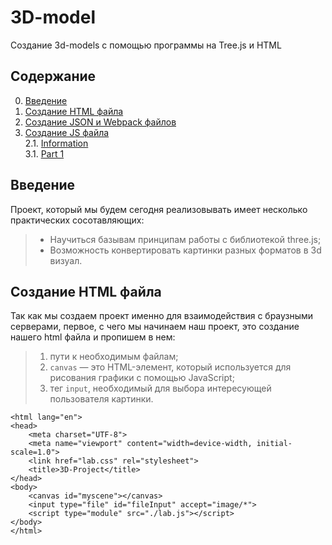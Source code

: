 # 3D-model
Создание 3d-models с помощью программы на Tree.js и HTML
## Содержание

0. [Введение](#chapter-i)
1. [Создание HTML файла](#chapter-i)
2.  [Создание JSON и Webpack файлов](#chapter-iii) 
3. [Создание JS файла](#chapter-ii) \
    2.1. [Information](#information) \
    3.1. [Part 1](#part-1-реализация-функции-библиотеки-s21_matrix_ooph)
## Введение
Проект, который мы будем сегодня реализовывать имеет несколько практических сосотавляющих:
   > - Научиться базывам принципам работы с библиотекой three.js;
   > - Возможность конвертировать картинки разных форматов в 3d визуал.
   
## Создание HTML файла
 Так как мы создаем проект именно для взаимодействия с браузными серверами, первое, с чего мы начинаем наш проект, это создание нашего html файла и пропишем в нем: 
   > 1) пути к необходимым файлам;
   > 2) ```canvas``` — это HTML-элемент, который используется для рисования графики с помощью JavaScript; 
   > 3) тег ```input```, необходимый для выбора интересующей пользователя картинки.


```<!DOCTYPE html>
<html lang="en">
<head>
    <meta charset="UTF-8">
    <meta name="viewport" content="width=device-width, initial-scale=1.0">
    <link href="lab.css" rel="stylesheet">
    <title>3D-Project</title>
</head>
<body>
    <canvas id="myscene"></canvas>
    <input type="file" id="fileInput" accept="image/*">
    <script type="module" src="./lab.js"></script>
</body>
</html>
```
